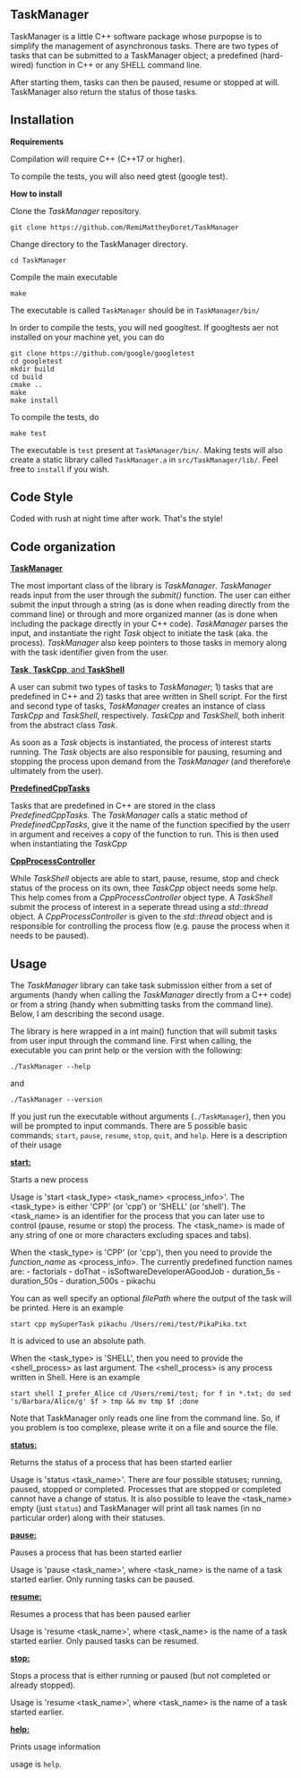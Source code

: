 
## TaskManager

TaskManager is a little C++ software package whose purpopse is to simplify the management of asynchronous tasks. There are two types of tasks that can be submitted to a TaskManager object; a predefined (hard-wired) function in C++ or any SHELL command line.

After starting them, tasks can then be paused, resume or stopped at will. TaskManager also return the status of those tasks.


## Installation

**Requirements**

Compilation will require C++ (C++17 or higher).

To compile the tests, you will also need gtest (google test).


**How to install**

Clone the *TaskManager* repository. 

`git clone https://github.com/RemiMattheyDoret/TaskManager`

Change directory to the TaskManager directory.

`cd TaskManager`

Compile the main executable

`make`

The executable is called `TaskManager` should be in `TaskManager/bin/`


In order to compile the tests, you will ned googltest. If googltests aer not installed on your machine yet, you can do 

```
git clone https://github.com/google/googletest
cd googletest
mkdir build
cd build
cmake ..
make
make install
```
To compile the tests, do 

`make test`

The executable is `test` present at `TaskManager/bin/`. Making tests will also create a static library called `TaskManager.a` in `src/TaskManager/lib/`. Feel free to `install` if you wish.

## Code Style

Coded with rush at night time after work. That's the style!

## Code organization

<ins>**TaskManager**</ins>

The most important class of the library is *TaskManager*. *TaskManager* reads input from the user through the *submit()* function. The user can either submit the input through a string (as is done when reading directly from the command line) or through and more organized manner (as is done when including the package directly in your C++ code). *TaskManager* parses the input, and instantiate the right *Task* object to initiate the task (aka. the process). *TaskManager* also keep pointers to those tasks in memory along with the task identifier given from the user.


<ins>**Task**, **TaskCpp**, and **TaskShell**</ins>

A user can submit two types of tasks to *TaskManager*; 1) tasks that are predefined in C++ and 2) tasks that aree written in Shell script. For the first and second type of tasks, *TaskManager* creates an instance of class *TaskCpp* and *TaskShell*, respectively. *TaskCpp* and *TaskShell*, both inherit from the abstract class *Task*.

As soon as a *Task* objects is instantiated, the process of interest starts running. The *Task* objects are also responsible for pausing, resuming and stopping the process upon demand from the *TaskManager* (and therefore\e ultimately from the user).


<ins>**PredefinedCppTasks**</ins>

Tasks that are predefined in C++ are stored in the class *PredefinedCppTasks*. The *TaskManager* calls a static method of *PredefinedCppTasks*, give it the name of the function specified by the userr in argument and receives a copy of the function to run. This is then used when instantiating the *TaskCpp*


<ins>**CppProcessController**</ins>

While *TaskShell* objects are able to start, pause, resume, stop and check status of the process on its own, thee *TaskCpp* object needs some help. This help comes from a *CppProcessController* object type. A *TaskShell* submit the process of interest in a seperate thread using a *std::thread* object. A *CppProcessController* is given to the *std::thread* object and is responsible for controlling the process flow (e.g. pause the process when it needs to be paused).

## Usage

The *TaskManager* library can take task submission either from a set of arguments (handy when calling the *TaskManager* directly from a C++ code) or from a string (handy when submitting tasks from the command line). Below, I am describing the second usage.

The library is here wrapped in a int main() function that will submit tasks from user input through the command line. First when calling, the executable you can print help or the version with the following:

`./TaskManager --help`

and

`./TaskManager --version`

If you just run the executable without arguments (`./TaskManager`), then you will be prompted to input commands. There are 5 possible basic commands; `start`, `pause`, `resume`, `stop`, `quit`, and `help`. Here is a description of their usage

<ins>**start:**</ins>

Starts a new process

Usage is 'start <task_type> <task_name> <process_info>'. The <task_type> is either 'CPP' (or 'cpp') or 'SHELL' (or 'shell'). The <task_name> is an identifier for the process that you can later use to control (pause, resume or stop) the process. The <task_name> is made of any string of one or more characters excluding spaces and tabs). 

When the <task_type> is 'CPP' (or 'cpp'), then you need to provide the *function_name* as <process_info>. The currently predefined function names are:
	- factorials
	- doThat
	- isSoftwareDeveloperAGoodJob
	- duration_5s
	- duration_50s
	- duration_500s
	- pikachu

You can as well specify an optional *filePath* where the output of the task will be printed. Here is an example

```start cpp mySuperTask pikachu /Users/remi/test/PikaPika.txt```

It is adviced to use an absolute path.

When the <task_type> is 'SHELL', then you need to provide the <shell_process> as last argument. The <shell_process> is any process written in Shell. Here is an example

```start shell I_prefer_Alice cd /Users/remi/test; for f in *.txt; do sed 's/Barbara/Alice/g' $f > tmp && mv tmp $f ;done```

Note that TaskManager only reads one line from the command line. So, if you problem is too complexe, please write it on a file and source the file.

<ins>**status:**</ins>

Returns the status of a process that has been started earlier

Usage is 'status <task_name>'. There are four possible statuses; running, paused, stopped or completed. Processes that are stopped or completed cannot have a change of status. It is also possible to leave the <task_name> empty (just `status`) and TaskManager will print all task names (in no particular order) along with their statuses.

<ins>**pause:**</ins>

Pauses a process that has been started earlier

Usage is 'pause <task_name>', where <task_name> is the name of a task started earlier. Only running tasks can be paused.

<ins>**resume:**</ins>

Resumes a process that has been paused earlier

Usage is 'resume <task_name>', where <task_name> is the name of a task started earlier. Only paused tasks can be resumed.

<ins>**stop:**</ins>

Stops a process that is either running or paused (but not completed or already stopped).

Usage is 'resume <task_name>', where <task_name> is the name of a task started earlier.

<ins>**help:**</ins>

Prints usage information

usage is `help`.
